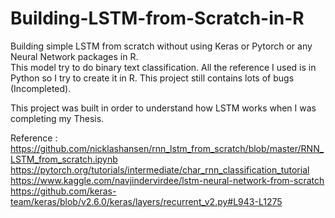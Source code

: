 # Building-LSTM-from-Scratch-in-R
Building simple LSTM from scratch without using Keras or Pytorch or any Neural Network packages in R. <br />
This model try to do binary text classification. 
All the reference I used is in Python so I try to create it in R.
This project still contains lots of bugs (Incompleted). 

This project was built in order to understand how LSTM works when I was completing my Thesis.

Reference :<br />
https://github.com/nicklashansen/rnn_lstm_from_scratch/blob/master/RNN_LSTM_from_scratch.ipynb <br />
https://pytorch.org/tutorials/intermediate/char_rnn_classification_tutorial <br />
https://www.kaggle.com/navjindervirdee/lstm-neural-network-from-scratch <br />
https://github.com/keras-team/keras/blob/v2.6.0/keras/layers/recurrent_v2.py#L943-L1275 <br />
